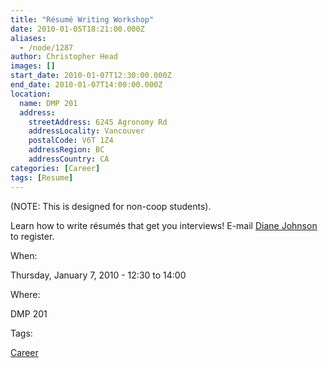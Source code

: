 ```yaml
---
title: "Résumé Writing Workshop"
date: 2010-01-05T18:21:00.000Z
aliases:
  - /node/1287
author: Christopher Head
images: []
start_date: 2010-01-07T12:30:00.000Z
end_date: 2010-01-07T14:00:00.000Z
location:
  name: DMP 201
  address:
    streetAddress: 6245 Agronomy Rd
    addressLocality: Vancouver
    postalCode: V6T 1Z4
    addressRegion: BC
    addressCountry: CA
categories: [Career]
tags: [Resume]
---
```


(NOTE: This is designed for non-coop students).

Learn how to write résumés that get you interviews! E-mail [Diane Johnson](/cdn-cgi/l/email-protection#e4808d858a818e8b8ca48797ca918687ca8785) to register.

When: 

Thursday, January 7, 2010 - 12:30 to 14:00

Where: 

DMP 201

Tags: 

[Career](/career)
